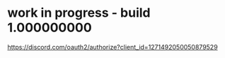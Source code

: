 # work in progress - build 1.000000000

https://discord.com/oauth2/authorize?client_id=1271492050050879529
